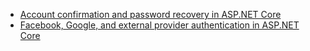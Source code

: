 - [Account confirmation and password recovery in ASP.NET Core](https://docs.microsoft.com/en-us/aspnet/core/security/authentication/accconfirm) 
- [Facebook, Google, and external provider authentication in ASP.NET Core](https://docs.microsoft.com/en-us/aspnet/core/security/authentication/social/) 
